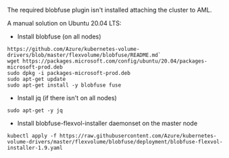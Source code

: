 The required blobfuse plugin isn't installed attaching the cluster to AML.

A manual solution on Ubuntu 20.04 LTS:
- Install blobfuse (on all nodes)
```
https://github.com/Azure/kubernetes-volume-drivers/blob/master/flexvolume/blobfuse/README.md`
wget https://packages.microsoft.com/config/ubuntu/20.04/packages-microsoft-prod.deb
sudo dpkg -i packages-microsoft-prod.deb
sudo apt-get update
sudo apt-get install -y blobfuse fuse
```
- Install jq (if there isn't on all nodes)
```
sudo apt-get -y jq
```
- Install blobfuse-flexvol-installer daemonset on the master node
```
kubectl apply -f https://raw.githubusercontent.com/Azure/kubernetes-volume-drivers/master/flexvolume/blobfuse/deployment/blobfuse-flexvol-installer-1.9.yaml
```
